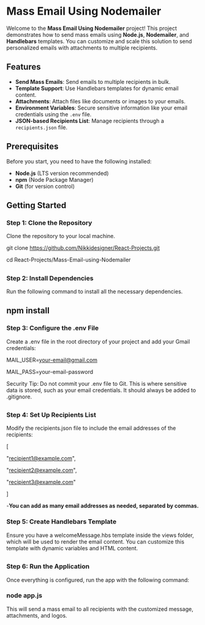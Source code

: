 # Mass Email Using Nodemailer

Welcome to the **Mass Email Using Nodemailer** project! This project demonstrates how to send mass emails using **Node.js**, **Nodemailer**, and **Handlebars** templates. You can customize and scale this solution to send personalized emails with attachments to multiple recipients.

## Features

- **Send Mass Emails**: Send emails to multiple recipients in bulk.
- **Template Support**: Use Handlebars templates for dynamic email content.
- **Attachments**: Attach files like documents or images to your emails.
- **Environment Variables**: Secure sensitive information like your email credentials using the `.env` file.
- **JSON-based Recipients List**: Manage recipients through a `recipients.json` file.

## Prerequisites

Before you start, you need to have the following installed:

- **Node.js** (LTS version recommended)
- **npm** (Node Package Manager)
- **Git** (for version control)

## Getting Started

### Step 1: Clone the Repository

Clone the repository to your local machine.

git clone https://github.com/Nikkidesigner/React-Projects.git

cd React-Projects/Mass-Email-using-Nodemailer

##

### Step 2: Install Dependencies

Run the following command to install all the necessary dependencies.

## npm install

### Step 3: Configure the .env File

Create a .env file in the root directory of your project and add your Gmail credentials:

MAIL_USER=your-email@gmail.com

MAIL_PASS=your-email-password

Security Tip: Do not commit your .env file to Git. This is where sensitive data is stored, such as your email credentials. It should always be added to .gitignore.

##

### Step 4: Set Up Recipients List

Modify the recipients.json file to include the email addresses of the recipients:

[

"recipient1@example.com",

"recipient2@example.com",

"recipient3@example.com"

]

-**You can add as many email addresses as needed, separated by commas.**

### Step 5: Create Handlebars Template

Ensure you have a welcomeMessage.hbs template inside the views folder, which will be used to render the email content. You can customize this template with dynamic variables and HTML content.

##

### Step 6: Run the Application

Once everything is configured, run the app with the following command:

### node app.js

This will send a mass email to all recipients with the customized message, attachments, and logos.
